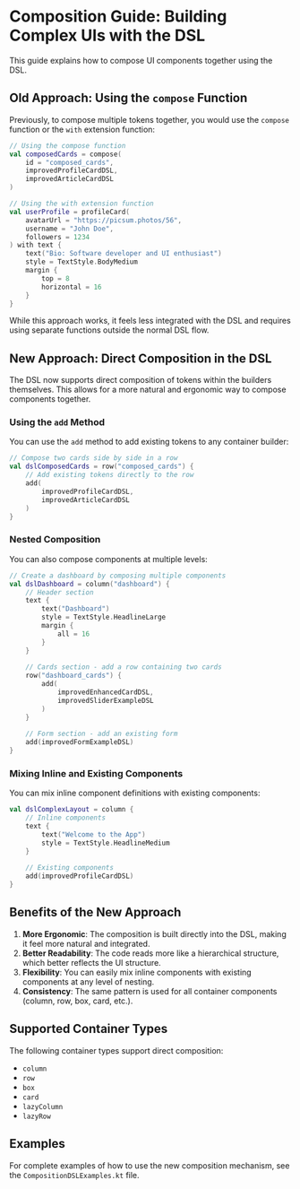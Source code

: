 # Composition Guide: Building Complex UIs with the DSL

This guide explains how to compose UI components together using the DSL.

## Old Approach: Using the `compose` Function

Previously, to compose multiple tokens together, you would use the `compose` function or the `with` extension function:

```kotlin
// Using the compose function
val composedCards = compose(
    id = "composed_cards",
    improvedProfileCardDSL,
    improvedArticleCardDSL
)

// Using the with extension function
val userProfile = profileCard(
    avatarUrl = "https://picsum.photos/56",
    username = "John Doe",
    followers = 1234
) with text {
    text("Bio: Software developer and UI enthusiast")
    style = TextStyle.BodyMedium
    margin {
        top = 8
        horizontal = 16
    }
}
```

While this approach works, it feels less integrated with the DSL and requires using separate functions outside the normal DSL flow.

## New Approach: Direct Composition in the DSL

The DSL now supports direct composition of tokens within the builders themselves. This allows for a more natural and ergonomic way to compose components together.

### Using the `add` Method

You can use the `add` method to add existing tokens to any container builder:

```kotlin
// Compose two cards side by side in a row
val dslComposedCards = row("composed_cards") {
    // Add existing tokens directly to the row
    add(
        improvedProfileCardDSL,
        improvedArticleCardDSL
    )
}
```

### Nested Composition

You can also compose components at multiple levels:

```kotlin
// Create a dashboard by composing multiple components
val dslDashboard = column("dashboard") {
    // Header section
    text {
        text("Dashboard")
        style = TextStyle.HeadlineLarge
        margin {
            all = 16
        }
    }
    
    // Cards section - add a row containing two cards
    row("dashboard_cards") {
        add(
            improvedEnhancedCardDSL,
            improvedSliderExampleDSL
        )
    }
    
    // Form section - add an existing form
    add(improvedFormExampleDSL)
}
```

### Mixing Inline and Existing Components

You can mix inline component definitions with existing components:

```kotlin
val dslComplexLayout = column {
    // Inline components
    text {
        text("Welcome to the App")
        style = TextStyle.HeadlineMedium
    }
    
    // Existing components
    add(improvedProfileCardDSL)
}
```

## Benefits of the New Approach

1. **More Ergonomic**: The composition is built directly into the DSL, making it feel more natural and integrated.
2. **Better Readability**: The code reads more like a hierarchical structure, which better reflects the UI structure.
3. **Flexibility**: You can easily mix inline components with existing components at any level of nesting.
4. **Consistency**: The same pattern is used for all container components (column, row, box, card, etc.).

## Supported Container Types

The following container types support direct composition:

- `column`
- `row`
- `box`
- `card`
- `lazyColumn`
- `lazyRow`

## Examples

For complete examples of how to use the new composition mechanism, see the `CompositionDSLExamples.kt` file.